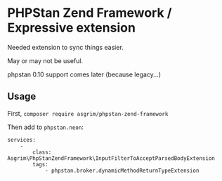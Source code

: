 # PHPStan Zend Framework / Expressive extension

Needed extension to sync things easier.

May or may not be useful.

phpstan 0.10 support comes later (because legacy...)

## Usage

First, `composer require asgrim/phpstan-zend-framework`

Then add to `phpstan.neon`:

```
services:
	-
		class: Asgrim\PhpStanZendFramework\InputFilterToAcceptParsedBodyExtension
		tags:
			- phpstan.broker.dynamicMethodReturnTypeExtension
```
